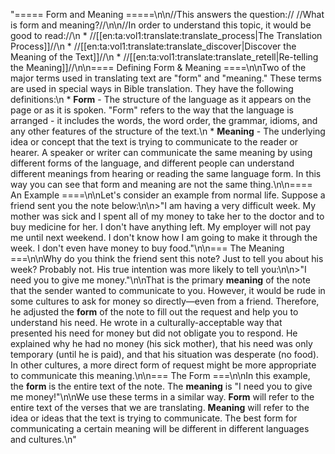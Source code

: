 "===== Form and Meaning =====\n\n//This answers the question:// //What is form and meaning?//\n\n//In order to understand this topic, it would be good to read://\n  * //[[en:ta:vol1:translate:translate_process|The Translation Process]]//\n  * //[[en:ta:vol1:translate:translate_discover|Discover the Meaning of the Text]]//\n  * //[[en:ta:vol1:translate:translate_retell|Re-telling the Meaning]]//\n\n==== Defining Form & Meaning ====\n\nTwo of the major terms used in translating text are \"form\" and \"meaning.\" These terms are used in special ways in Bible translation. They have the following definitions:\n  * **Form** - The structure of the language as it appears on the page or as it is spoken. \"Form\" refers to the way that the language is arranged - it includes the words, the word order, the grammar, idioms, and any other features of the structure of the text.\n  * **Meaning** - The underlying idea or concept that the text is trying to communicate to the reader or hearer. A speaker or writer can communicate the same meaning by using different forms of the language, and different people can understand different meanings from hearing or reading the same language form. In this way you can see that form and meaning are not the same thing.\n\n==== An Example ====\n\nLet's consider an example from normal life. Suppose a friend sent you the note below:\n\n>\"I am having a very difficult week. My mother was sick and I spent all of my money to take her to the doctor and to buy medicine for her. I don't have anything left. My employer will not pay me until next weekend. I don't know how I am going to make it through the week. I don't even have money to buy food.\"\n\n=== The Meaning ===\n\nWhy do you think the friend sent this note? Just to tell you about his week? Probably not. His true intention was more likely to tell you:\n\n>\"I need you to give me money.\"\n\nThat is the primary **meaning** of the note that the sender wanted to communicate to you. However, it would be rude in some cultures to ask for money so directly—even from a friend. Therefore, he adjusted the **form** of the note to fill out the request and help you to understand his need. He wrote in a culturally-acceptable way that presented his need for money but did not obligate you to respond. He explained why he had no money (his sick mother), that his need was only temporary (until he is paid), and that his situation was desperate (no food). In other cultures, a more direct form of request might be more appropriate to communicate this meaning.\n\n=== The Form ===\n\nIn this example, the **form** is the entire text of the note. The **meaning** is \"I need you to give me money!\"\n\nWe use these terms in a similar way. **Form** will refer to the entire text of the verses that we are translating. **Meaning** will refer to the idea or ideas that the text is trying to communicate. The best form for communicating a certain meaning will be different in different languages and cultures.\n"

